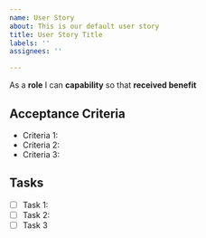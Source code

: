 ```yaml
---
name: User Story
about: This is our default user story
title: User Story Title
labels: ''
assignees: ''

---
```


As a **role** I can **capability** so that **received benefit**

## Acceptance Criteria

- Criteria 1:
- Criteria 2:
- Criteria 3:

## Tasks

- [ ] Task 1:
- [ ] Task 2:
- [ ] Task 3
